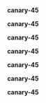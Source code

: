 **canary-45**

**canary-45**

**canary-45**

**canary-45**

**canary-45**

**canary-45**

**canary-45**

